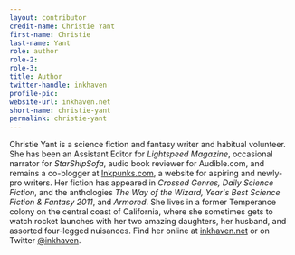```yaml
---
layout: contributor
credit-name: Christie Yant
first-name: Christie
last-name: Yant
role: author
role-2:
role-3:
title: Author
twitter-handle: inkhaven
profile-pic:
website-url: inkhaven.net
short-name: christie-yant
permalink: christie-yant
---
```


Christie Yant is a science fiction and fantasy writer and habitual volunteer. She has been an Assistant Editor for _Lightspeed Magazine_, occasional narrator for _StarShipSofa_, audio book reviewer for Audible.com, and remains a co-blogger at [Inkpunks.com](http://Inkpunks.com), a website for aspiring and newly-pro writers. Her fiction has appeared in _Crossed Genres, Daily Science Fiction_, and the anthologies _The Way of the Wizard, Year's Best Science Fiction & Fantasy 2011_, and _Armored_. She lives in a former Temperance colony on the central coast of California, where she sometimes gets to watch rocket launches with her two amazing daughters, her husband, and assorted four-legged nuisances. Find her online at [inkhaven.net](http://inkhaven.net/) or on Twitter [@inkhaven](https://twitter.com/inkhaven).
